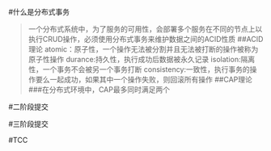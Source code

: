#什么是分布式事务
>一个分布式系统中，为了服务的可用性，会部署多个服务在不同的节点上以执行CRUD操作，必须使用分布式事务来维护数据之间的ACID性质
##ACID理论
>atomic：原子性，一个操作无法被分割并且无法被打断的操作被称为原子性操作
>durance:持久性，执行成功后数据被永久记录
>isolation:隔离性，一个事务不会被另一个事务打断
>consistency:一致性，执行事务的操作要么一起成功，如果其中一个操作失败，则回滚所有操作
##CAP理论
###在分布式环境中，CAP最多同时满足两个

#二阶段提交

#三阶段提交

#TCC